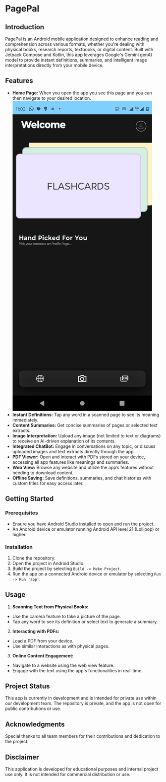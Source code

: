# PagePal

## Introduction
PagePal is an Android mobile application designed to enhance reading and comprehension across various formats, whether you're dealing with physical books, research reports, textbooks, or digital content. Built with Jetpack Compose and Kotlin, this app leverages Google's Gemini genAI model to provide instant definitions, summaries, and intelligent image interpretations directly from your mobile device.

## Features
- **Home Page:** When you open the app you see this page and you can then navigate to your desired location.
  ![Home Page](images/homepage_2.jpg)
- **Instant Definitions:** Tap any word in a scanned page to see its meaning immediately.
- **Content Summaries:** Get concise summaries of pages or selected text extracts.
- **Image Interpretation:** Upload any image (not limited to text or diagrams) to receive an AI-driven explanation of its contents.
- **Integrated ChatBot:** Engage in conversations on any topic, or discuss uploaded images and text extracts directly through the app.
- **PDF Viewer:** Open and interact with PDFs stored on your device, accessing all app features like meanings and summaries.
- **Web View:** Browse any website and utilize the app’s features without needing to download content.
- **Offline Saving:** Save definitions, summaries, and chat histories with custom titles for easy access later.

## Getting Started


### Prerequisites
- Ensure you have Android Studio installed to open and run the project.
- An Android device or emulator running Android API level 21 (Lollipop) or higher.

### Installation
1. Clone the repository:
2. Open the project in Android Studio.
3. Build the project by selecting `Build -> Make Project`.
4. Run the app on a connected Android device or emulator by selecting `Run -> Run 'app'`.

## Usage
1. **Scanning Text from Physical Books:**
- Use the camera feature to take a picture of the page.
- Tap any word to see its definition or select text to generate a summary.

2. **Interacting with PDFs:**
- Load a PDF from your device.
- Use similar interactions as with physical pages.

3. **Online Content Engagement:**
- Navigate to a website using the web view feature.
- Engage with the text using the app's functionalities in real-time.
  
## Project Status
This app is currently in development and is intended for private use within our development team. The repository is private, and the app is not open for public contributions or use.

## Acknowledgments
Special thanks to all team members for their contributions and dedication to the project.

## Disclaimer
This application is developed for educational purposes and internal project use only. It is not intended for commercial distribution or use.

